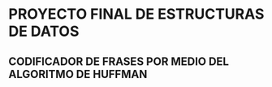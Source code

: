 # PROYECTO FINAL DE ESTRUCTURAS DE DATOS

## CODIFICADOR DE FRASES POR MEDIO DEL ALGORITMO DE HUFFMAN
